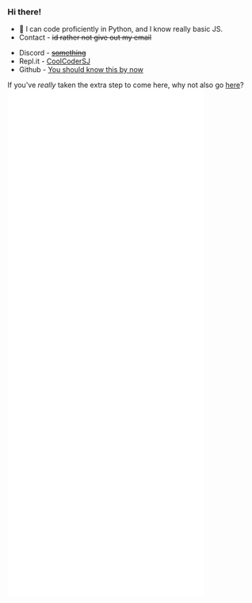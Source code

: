 ### Hi there!

<!--
**CoolCoderSJ/CoolCoderSJ** is a ✨ _special_ ✨ repository because its `README.md` (this file) appears on your GitHub profile.

Here are some ideas to get you started:

- 🔭 I’m currently working on ...
- 🌱 I’m currently learning ...
- 👯 I’m looking to collaborate on ...
- 🤔 I’m looking for help with ...
- 💬 Ask me about ...
- 📫 How to reach me: ...
- 😄 Pronouns: ...
- ⚡ Fun fact: ...
-->


- 🔭 I can code proficiently in Python, and I know really basic JS.
- Contact - ~~id rather not give out my email~~ 
* Discord - [~~something~~ ](https://canary.discord.com)
* Repl.it - [CoolCoderSJ](https://repl.it/@CoolCoderSJ) 
* Github - [You should know this by now](https://github.com/CoolCoderSJ)

If you've *really* taken the extra step to come here, why not also go [here](https://www.sjportfolio.cf)?
![Metrics](https://github.com/CoolCoderSJ/CoolCoderSJ/blob/master/github-metrics.svg)

